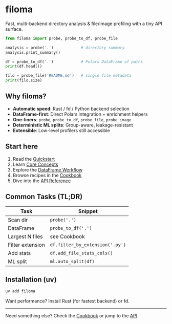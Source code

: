 # filoma

Fast, multi-backend directory analysis & file/image profiling with a tiny API surface.

```python
from filoma import probe, probe_to_df, probe_file

analysis = probe('.')            # directory summary
analysis.print_summary()

df = probe_to_df('.')            # Polars DataFrame of paths
print(df.head())

filo = probe_file('README.md')   # single file metadata
print(filo.size)
```

## Why filoma?
- **Automatic speed**: Rust / fd / Python backend selection
- **DataFrame-first**: Direct Polars integration + enrichment helpers
- **One-liners**: `probe`, `probe_to_df`, `probe_file`, `probe_image`
- **Deterministic ML splits**: Group-aware, leakage-resistant
- **Extensible**: Low-level profilers still accessible

## Start here
1. Read the [Quickstart](quickstart.md)
2. Learn [Core Concepts](concepts.md)
3. Explore the [DataFrame Workflow](dataframe.md)
4. Browse recipes in the [Cookbook](cookbook.md)
5. Dive into the [API Reference](api.md)

## Common Tasks (TL;DR)
| Task | Snippet |
|------|---------|
| Scan dir | `probe('.')` |
| DataFrame | `probe_to_df('.')` |
| Largest N files | see Cookbook |
| Filter extension | `df.filter_by_extension('.py')` |
| Add stats | `df.add_file_stats_cols()` |
| ML split | `ml.auto_split(df)` |

## Installation (uv)
```bash
uv add filoma
```

Want performance? Install Rust (for fastest backend) or fd.

---
Need something else? Check the [Cookbook](cookbook.md) or jump to the [API](api.md).
